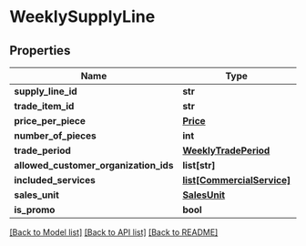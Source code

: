 # WeeklySupplyLine

## Properties
Name | Type | Description | Notes
------------ | ------------- | ------------- | -------------
**supply_line_id** | **str** |  | 
**trade_item_id** | **str** |  | 
**price_per_piece** | [**Price**](Price.md) |  | 
**number_of_pieces** | **int** |  | 
**trade_period** | [**WeeklyTradePeriod**](WeeklyTradePeriod.md) |  | 
**allowed_customer_organization_ids** | **list[str]** |  | 
**included_services** | [**list[CommercialService]**](CommercialService.md) |  | [optional] 
**sales_unit** | [**SalesUnit**](SalesUnit.md) |  | [optional] 
**is_promo** | **bool** |  | [optional] 

[[Back to Model list]](../README.md#documentation-for-models) [[Back to API list]](../README.md#documentation-for-api-endpoints) [[Back to README]](../README.md)

